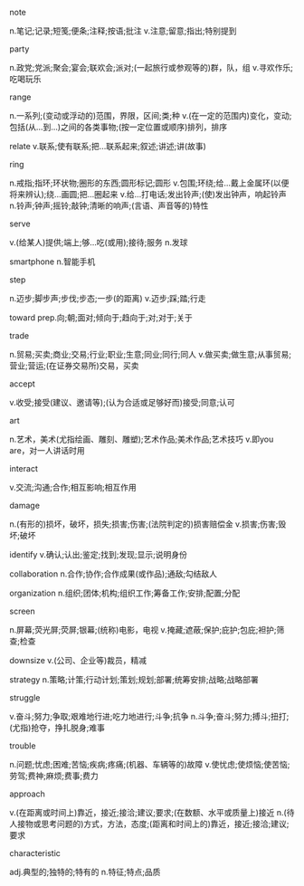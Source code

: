 note

n.笔记;记录;短笺;便条;注释;按语;批注
v.注意;留意;指出;特别提到

party

n.政党;党派;聚会;宴会;联欢会;派对;(一起旅行或参观等的)群，队，组
v.寻欢作乐;吃喝玩乐

range

n.一系列;(变动或浮动的)范围，界限，区间;类;种
v.(在一定的范围内)变化，变动;包括(从…到…)之间的各类事物;(按一定位置或顺序)排列，排序

relate v.联系;使有联系;把…联系起来;叙述;讲述;讲(故事)

ring

n.戒指;指环;环状物;圈形的东西;圆形标记;圆形
v.包围;环绕;给…戴上金属环(以便将来辨认);绕…画圆;把…圈起来
v.给…打电话;发出铃声;(使)发出钟声，响起铃声
n.铃声;钟声;摇铃;敲钟;清晰的响声;(言语、声音等的)特性

serve

v.(给某人)提供;端上;够…吃(或用);接待;服务
n.发球

smartphone n.智能手机

step

n.迈步;脚步声;步伐;步态;一步(的距离)
v.迈步;踩;踏;行走

toward  prep.向;朝;面对;倾向于;趋向于;对;对于;关于

trade	

n.贸易;买卖;商业;交易;行业;职业;生意;同业;同行;同人
v.做买卖;做生意;从事贸易;营业;营运;(在证券交易所)交易，买卖

accept

v.收受;接受(建议、邀请等);(认为合适或足够好而)接受;同意;认可

art

n.艺术，美术(尤指绘画、雕刻、雕塑);艺术作品;美术作品;艺术技巧
v.即you are，对一人讲话时用	

interact

v.交流;沟通;合作;相互影响;相互作用

damage

n.(有形的)损坏，破坏，损失;损害;伤害;(法院判定的)损害赔偿金
v.损害;伤害;毁坏;破坏

identify v.确认;认出;鉴定;找到;发现;显示;说明身份

collaboration n.合作;协作;合作成果(或作品);通敌;勾结敌人

organization n.组织;团体;机构;组织工作;筹备工作;安排;配置;分配

screen 

n.屏幕;荧光屏;荧屏;银幕;(统称)电影，电视
v.掩藏;遮蔽;保护;庇护;包庇;袒护;筛查;检查

downsize v.(公司、企业等)裁员，精减

strategy n.策略;计策;行动计划;策划;规划;部署;统筹安排;战略;战略部署

struggle

v.奋斗;努力;争取;艰难地行进;吃力地进行;斗争;抗争
n.斗争;奋斗;努力;搏斗;扭打;(尤指)抢夺，挣扎脱身;难事

trouble

n.问题;忧虑;困难;苦恼;疾病;疼痛;(机器、车辆等的)故障
v.使忧虑;使烦恼;使苦恼;劳驾;费神;麻烦;费事;费力

approach

v.(在距离或时间上)靠近，接近;接洽;建议;要求;(在数额、水平或质量上)接近
n.(待人接物或思考问题的)方式，方法，态度;(距离和时间上的)靠近，接近;接洽;建议;要求

characteristic

adj.典型的;独特的;特有的	
n.特征;特点;品质
